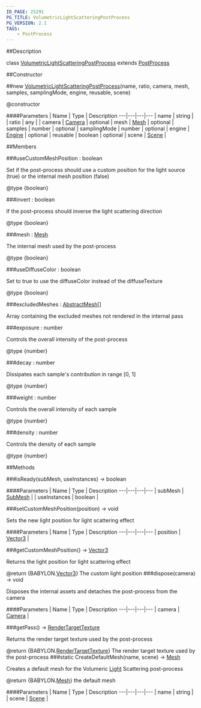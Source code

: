 ```yaml
---
ID_PAGE: 25291
PG_TITLE: VolumetricLightScatteringPostProcess
PG_VERSION: 2.1
TAGS:
    - PostProcess
---
```

##Description

class [VolumetricLightScatteringPostProcess](/classes/2.2-alpha/VolumetricLightScatteringPostProcess) extends [PostProcess](/classes/2.2-alpha/PostProcess)



##Constructor

##new [VolumetricLightScatteringPostProcess](/classes/2.2-alpha/VolumetricLightScatteringPostProcess)(name, ratio, camera, mesh, samples, samplingMode, engine, reusable, scene)

@constructor

####Parameters
 | Name | Type | Description
---|---|---|---
 | name | string | 
 | ratio | any | 
 | camera | [Camera](/classes/2.2-alpha/Camera) | 
optional | mesh | [Mesh](/classes/2.2-alpha/Mesh) | 
optional | samples | number | 
optional | samplingMode | number | 
optional | engine | [Engine](/classes/2.2-alpha/Engine) | 
optional | reusable | boolean | 
optional | scene | [Scene](/classes/2.2-alpha/Scene) | 

##Members

###useCustomMeshPosition : boolean

Set if the post-process should use a custom position for the light source (true) or the internal mesh position (false)

@type {boolean}

###invert : boolean

If the post-process should inverse the light scattering direction

@type {boolean}

###mesh : [Mesh](/classes/2.2-alpha/Mesh)

The internal mesh used by the post-process

@type {boolean}

###useDiffuseColor : boolean

Set to true to use the diffuseColor instead of the diffuseTexture

@type {boolean}

###excludedMeshes : [AbstractMesh](/classes/2.2-alpha/AbstractMesh)[]

Array containing the excluded meshes not rendered in the internal pass

###exposure : number

Controls the overall intensity of the post-process

@type {number}

###decay : number

Dissipates each sample's contribution in range [0, 1]

@type {number}

###weight : number

Controls the overall intensity of each sample

@type {number}

###density : number

Controls the density of each sample

@type {number}

##Methods

###isReady(subMesh, useInstances) &rarr; boolean



####Parameters
 | Name | Type | Description
---|---|---|---
 | subMesh | [SubMesh](/classes/2.2-alpha/SubMesh) | 
 | useInstances | boolean | 

###setCustomMeshPosition(position) &rarr; void

Sets the new light position for light scattering effect

####Parameters
 | Name | Type | Description
---|---|---|---
 | position | [Vector3](/classes/2.2-alpha/Vector3) | 

###getCustomMeshPosition() &rarr; [Vector3](/classes/2.2-alpha/Vector3)

Returns the light position for light scattering effect

@return {BABYLON.[Vector3](/classes/2.2-alpha/Vector3)} The custom light position
###dispose(camera) &rarr; void

Disposes the internal assets and detaches the post-process from the camera

####Parameters
 | Name | Type | Description
---|---|---|---
 | camera | [Camera](/classes/2.2-alpha/Camera) | 

###getPass() &rarr; [RenderTargetTexture](/classes/2.2-alpha/RenderTargetTexture)

Returns the render target texture used by the post-process

@return {BABYLON.[RenderTargetTexture](/classes/2.2-alpha/RenderTargetTexture)} The render target texture used by the post-process
###static CreateDefaultMesh(name, scene) &rarr; [Mesh](/classes/2.2-alpha/Mesh)

Creates a default mesh for the Volumeric [Light](/classes/2.2-alpha/Light) Scattering post-process

@return {BABYLON.[Mesh](/classes/2.2-alpha/Mesh)} the default mesh

####Parameters
 | Name | Type | Description
---|---|---|---
 | name | string | 
 | scene | [Scene](/classes/2.2-alpha/Scene) | 

